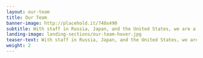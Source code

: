```yaml
---
layout: our-team
title: Our Team
banner-image: http://placehold.it/740x490
subtitle: With staff in Russia, Japan, and the United States, we are a team of fishery experts with substantial fishing industry, management, conservation, and business expertise.
landing-image: landing-sections/our-team-hover.jpg
teaser-text: With staff in Russia, Japan, and the United States, we are a team of fishery experts with substantial fishing industry, management, conservation, and business expertise.
weight: 2
---
```

